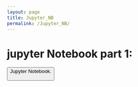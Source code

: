 ```yaml
---
layout: page
title: Jupyter_NB
permalink: /Jupyter_NB/
---
```


# jupyter Notebook part 1:
<a href="{{site.baseurl}}/jupyter/"><button>Jupyter Notebook.